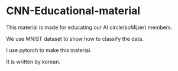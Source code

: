 # CNN-Educational-material

This material is made for educating our AI circle(soMLier) members. 

We use MNIST dataset to show how to classify the data. 

I use pytorch to make this material.

It is written by korean.
